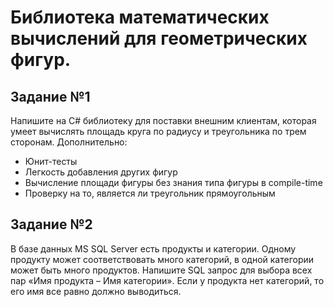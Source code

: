 # Библиотека математических вычислений для геометрических фигур.
 
## Задание №1
Напишите на C# библиотеку для поставки внешним клиентам, которая умеет вычислять площадь круга по
радиусу и треугольника по трем сторонам. 
Дополнительно:  
- Юнит-тесты  
- Легкость добавления других фигур  
- Вычисление площади фигуры без знания типа фигуры в compile-time  
- Проверку на то, является ли треугольник прямоугольным  

## Задание №2
В базе данных MS SQL Server есть продукты и категории. Одному продукту может соответствовать много
категорий, в одной категории может быть много продуктов. Напишите SQL запрос для выбора всех пар
«Имя продукта – Имя категории». Если у продукта нет категорий, то его имя все равно должно
выводиться.
